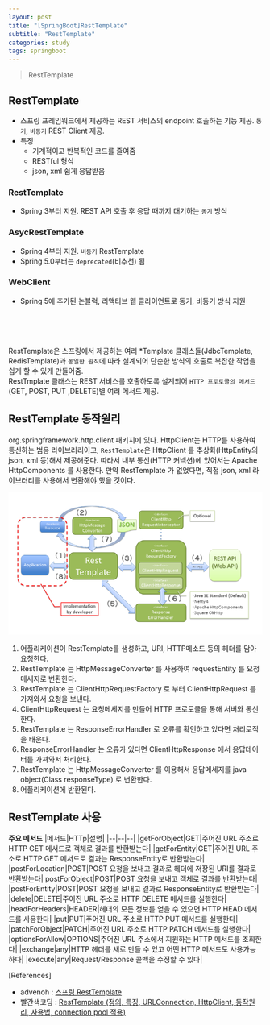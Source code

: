 ```yaml
---
layout: post
title: "[SpringBoot]RestTemplate"
subtitle: "RestTemplate"
categories: study
tags: springboot
---
```


> RestTemplate

## RestTemplate
- 스프링 프레임워크에서 제공하는 REST 서비스의 endpoint 호출하는 기능 제공. `동기`, `비동기` REST Client 제공.
- 특징
    + 기계적이고 반복적인 코드를 줄여줌
    + RESTful 형식
    + json, xml 쉽게 응답받음

### RestTemplate
- Spring 3부터 지원. REST API 호출 후 응답 때까지 대기하는 `동기` 방식

### AsycRestTemplate
- Spring 4부터 지원. `비동기` RestTemplate
- Spring 5.0부터는 `deprecated`(비추천) 됨

### WebClient
- Spring 5에 추가된 논블럭, 리액티브 웹 클라이언트로 동기, 비동기 방식 지원
<br/>
<br/>
<br/>

RestTemplate은 스프링에서 제공하는 여러 *Template 클래스들(JdbcTemplate, RedisTemplate)과 `동일한 원칙`에 따라 설계되어 단순한 방식의 호출로 복잡한 작업을 쉽게 할 수 있게 만들어줌.  
RestTmplate 클래스는 REST 서비스를 호출하도록 설계되어 `HTTP 프로토콜의 메서드`(GET, POST, PUT ,DELETE)별 여러 메서드 제공.

## RestTemplate 동작원리
org.springframework.http.client 패키지에 있다. HttpClient는 HTTP를 사용하여 통신하는 범용 라이브러리이고, `RestTemplate`은 HttpClient 를 추상화(HttpEntity의 json, xml 등)해서 제공해준다. 따라서 내부 통신(HTTP 커넥션)에 있어서는 Apache HttpComponents 를 사용한다. 만약 RestTemplate 가 없었다면, 직접 json, xml 라이브러리를 사용해서 변환해야 했을 것이다.  

![RestTemplat](/assets/img/springboot/restTemplate.png)  

1. 어플리케이션이 RestTemplate를 생성하고, URI, HTTP메소드 등의 헤더를 담아 요청한다.
2. RestTemplate 는 HttpMessageConverter 를 사용하여 requestEntity 를 요청메세지로 변환한다.
3. RestTemplate 는 ClientHttpRequestFactory 로 부터 ClientHttpRequest 를 가져와서 요청을 보낸다.
4. ClientHttpRequest 는 요청메세지를 만들어 HTTP 프로토콜을 통해 서버와 통신한다.
5. RestTemplate 는 ResponseErrorHandler 로 오류를 확인하고 있다면 처리로직을 태운다.
6. ResponseErrorHandler 는 오류가 있다면 ClientHttpResponse 에서 응답데이터를 가져와서 처리한다.
7. RestTemplate 는 HttpMessageConverter 를 이용해서 응답메세지를 java object(Class responseType) 로 변환한다.
8. 어플리케이션에 반환된다.

## RestTemplate 사용

**주요 메서드**
|메서드|HTTp|설명|
|--|--|--|
|getForObject|GET|주어진 URL 주소로 HTTP GET 메서드로 객체로 결과를 반환받는다|
|getForEntity|GET|주어진 URL 주소로 HTTP GET 메서드로 결과는 ResponseEntity로 반환받는다|
|postForLocation|POST|POST 요청을 보내고 결과로 헤더에 저장된 URI를 결과로 반환받는다|
postForObject|POST|POST 요청을 보내고 객체로 결과를 반환받는다|
|postForEntity|POST|POST 요청을 보내고 결과로 ResponseEntity로 반환받는다|
|delete|DELETE|주어진 URL 주소로 HTTP DELETE 메서드를 실행한다|
|headForHeaders|HEADER|헤더의 모든 정보를 얻을 수 있으면 HTTP HEAD 메서드를 사용한다|
|put|PUT|주어진 URL 주소로 HTTP PUT 메서드를 실행한다|
|patchForObject|PATCH|주어진 URL 주소로 HTTP PATCH 메서드를 실행한다|
|optionsForAllow|OPTIONS|주어진 URL 주소에서 지원하는 HTTP 메서드를 조회한다|
|exchange|any|HTTP 헤더를 새로 만들 수 있고 어떤 HTTP 메서드도 사용가능하다|
|execute|any|Request/Response 콜백을 수정할 수 있다|

[References]
- advenoh : [스프링 RestTemplate](https://advenoh.tistory.com/46)
- 빨간색코딩 : [RestTemplate (정의, 특징, URLConnection, HttpClient, 동작원리, 사용법, connection pool 적용)](https://sjh836.tistory.com/141)
